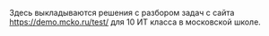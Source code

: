 Здесь выкладываются решения с разбором задач с сайта https://demo.mcko.ru/test/ для 10 ИТ класса в московской школе.
